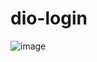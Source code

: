 # dio-login
![image](https://user-images.githubusercontent.com/30814058/228707504-99264328-2d1a-4600-853a-c621a4a806cd.png)
